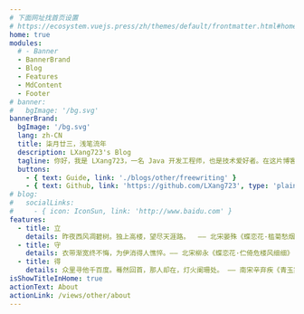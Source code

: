 ```yaml
---
# 下面网址找首页设置
# https://ecosystem.vuejs.press/zh/themes/default/frontmatter.html#home
home: true
modules:
  # - Banner
  - BannerBrand
  - Blog
  - Features
  - MdContent
  - Footer
# banner:
#   bgImage: '/bg.svg'
bannerBrand:
  bgImage: '/bg.svg'
  lang: zh-CN
  title: 柒月廿三，浅笔流年
  description: LXang723's Blog
  tagline: 你好，我是 LXang723，一名 Java 开发工程师，也是技术爱好者。在这片博客天地中，我将与大家分享我对技术、编程语言的学习经验，也会探讨一些职业发展的个人心得。除此之外，我也会分享一些日常生活中的小故事，包括旅行见闻、书单推荐以及如何保持高效的工作和学习方式。技术改变工作，成长塑造生活。
  buttons:
    - { text: Guide, link: './blogs/other/freewriting' }
    - { text: Github, link: 'https://github.com/LXang723', type: 'plain' }
# blog:
#   socialLinks:
#     - { icon: IconSun, link: 'http://www.baidu.com' }
features:
  - title: 立
    details: 昨夜西风凋碧树。独上高楼，望尽天涯路。  —— 北宋晏殊《蝶恋花·槛菊愁烟兰泣露》
  - title: 守
    details: 衣带渐宽终不悔，为伊消得人憔悴。—— 北宋柳永《蝶恋花·伫倚危楼风细细》
  - title: 得
    details: 众里寻他千百度。蓦然回首，那人却在，灯火阑珊处。 —— 南宋辛弃疾《青玉案·元夕》
isShowTitleInHome: true
actionText: About
actionLink: /views/other/about
---
```

